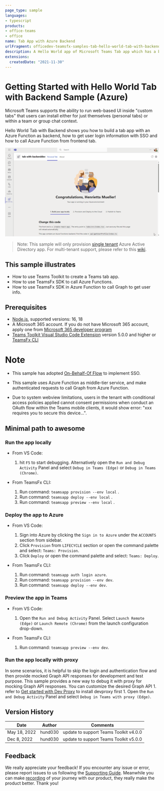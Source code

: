 ```yaml
---
page_type: sample
languages:
- typescript
products:
- office-teams
- office
name: Tab App with Azure Backend
urlFragment: officedev-teamsfx-samples-tab-hello-world-tab-with-backend
description: A Hello World app of Microsoft Teams Tab app which has a backend service.
extensions:
  createdDate: "2021-11-30"
---
```

# Getting Started with Hello World Tab with Backend Sample (Azure)

Microsoft Teams supports the ability to run web-based UI inside "custom tabs" that users can install either for just themselves (personal tabs) or within a team or group chat context.

Hello World Tab with Backend shows you how to build a tab app with an Azure Function as backend, how to get user login information with SSO and how to call Azure Function from frontend tab.

![Hello World Tab](assets/sampleDemo.gif)

> Note: This sample will only provision [single tenant](https://learn.microsoft.com/azure/active-directory/develop/single-and-multi-tenant-apps#who-can-sign-in-to-your-app) Azure Active Directory app. For multi-tenant support, please refer to this [wiki](https://aka.ms/teamsfx-multi-tenant).

## This sample illustrates

- How to use Teams Toolkit to create a Teams tab app.
- How to use TeamsFx SDK to call Azure Functions.
- How to use TeamsFx SDK in Azure Function to call Graph to get user info.

## Prerequisites

- [Node.js](https://nodejs.org/), supported versions: 16, 18
- A Microsoft 365 account. If you do not have Microsoft 365 account, apply one from [Microsoft 365 developer program](https://developer.microsoft.com/en-us/microsoft-365/dev-program)
- [Teams Toolkit Visual Studio Code Extension](https://aka.ms/teams-toolkit) version 5.0.0 and higher or [TeamsFx CLI](https://aka.ms/teamsfx-toolkit-cli)

# Note
- This sample has adopted [On-Behalf-Of Flow](https://learn.microsoft.com/en-us/azure/active-directory/develop/v2-oauth2-on-behalf-of-flow) to implement SSO.

- This sample uses Azure Function as middle-tier service, and make authenticated requests to call Graph from Azure Function.

- Due to system webview limitations, users in the tenant with conditional access policies applied cannot consent permissions when conduct an OAuth flow within the Teams mobile clients, it would show error: "xxx requires you to secure this device...".

## Minimal path to awesome

### Run the app locally

- From VS Code:
    1. hit `F5` to start debugging. Alternatively open the `Run and Debug Activity` Panel and select `Debug in Teams (Edge)` or `Debug in Teams (Chrome)`.

- From TeamsFx CLI:
    1. Run command: `teamsapp provision --env local` .
    1. Run command: `teamsapp deploy --env local` .
    1. Run command: `teamsapp preview --env local` .

### Deploy the app to Azure

- From VS Code:
    1. Sign into Azure by clicking the `Sign in to Azure` under the `ACCOUNTS` section from sidebar.
    1. Click `Provision` from `LIFECYCLE` section or open the command palette and select: `Teams: Provision`.
    1. Click `Deploy` or open the command palette and select: `Teams: Deploy`.

- From TeamsFx CLI:
    1. Run command: `teamsapp auth login azure`.
    1. Run command: `teamsapp provision --env dev`.
    1. Run command: `teamsapp deploy --env dev`.

### Preview the app in Teams

- From VS Code:
    1. Open the `Run and Debug Activity` Panel. Select `Launch Remote (Edge)` or `Launch Remote (Chrome)` from the launch configuration drop-down.

- From TeamsFx CLI:
    1. Run command: `teamsapp preview --env dev`.

### Run the app locally with proxy
In some scenarios, it is helpful to skip the login and authentication flow and then provide mocked Graph API responses for development and test purpose. This sample provides a new way to debug it with proxy for mocking Graph API responses. You can customize the desired Graph API 
    1. refer to [Get started with Dev Proxy](https://learn.microsoft.com/en-us/microsoft-cloud/dev/dev-proxy/get-started?tabs=powershell&pivots=client-operating-system-windows) to install devproxy first
    1. Open the `Run and Debug Activity` Panel and select `Debug in Teams with proxy (Edge)`.

## Version History

|Date| Author| Comments|
|---|---|---|
|May 18, 2022| hund030 | update to support Teams Toolkit v4.0.0|
|Dec 8, 2022| hund030 | update to support Teams Toolkit v5.0.0|

## Feedback
We really appreciate your feedback! If you encounter any issue or error, please report issues to us following the [Supporting Guide](https://github.com/OfficeDev/TeamsFx-Samples/blob/dev/SUPPORT.md). Meanwhile you can make [recording](https://aka.ms/teamsfx-record) of your journey with our product, they really make the product better. Thank you!